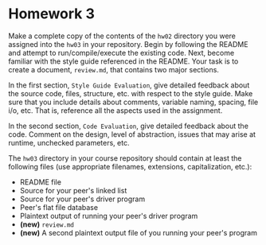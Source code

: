 # Homework 3

Make a complete copy of the contents of the `hw02` directory you were assigned into the `hw03` in your repository. Begin by following the README and attempt to run/compile/execute the existing code. Next, become familiar with the style guide referenced in the README. Your task is to create a document, `review.md`, that contains two major sections.

In the first section, `Style Guide Evaluation`, give detailed feedback about the source code, files, structure, etc. with respect to the style guide. Make sure that you include details about comments, variable naming, spacing, file i/o, etc.  That is, reference all the aspects used in the assignment.

In the second section, `Code Evaluation`, give detailed feedback about the code. Comment on the design, level of abstraction, issues that may arise at runtime, unchecked parameters, etc.

The `hw03` directory in your course repository should contain at least the following files (use appropriate filenames, extensions, capitalization, etc.):

* README file
* Source for your peer's linked list
* Source for your peer's driver program
* Peer's flat file database
* Plaintext output of running your peer's driver program
* **(new)** `review.md`
* **(new)** A second plaintext output file of you running your peer's program
